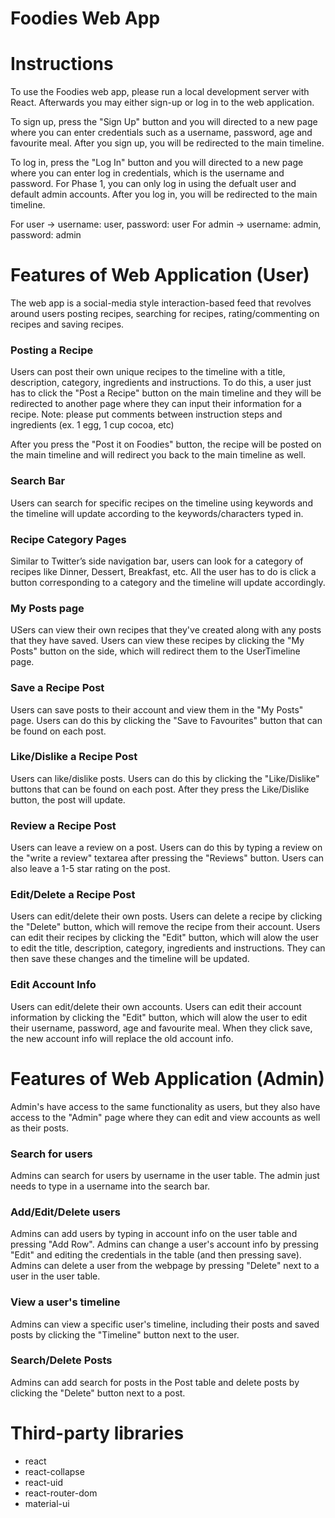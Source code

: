 # Foodies Web App
# Instructions

To use the Foodies web app, please run a local development server with React. Afterwards you may either sign-up or log in to the web application.

To sign up, press the "Sign Up" button and you will directed to a new page where you can enter credentials such as a username, password, age and favourite meal. After you sign up, you will be redirected to the main timeline.

To log in, press the "Log In" button and you will directed to a new page where you can enter log in credentials, which is the username and password. For Phase 1, you can only log in using the defualt user and default admin accounts. After you log in, you will be redirected to the main timeline.

For user -> username: user, password: user
For admin -> username: admin, password: admin

# Features of Web Application (User)
The web app is a social-media style interaction-based feed that revolves around users posting recipes, searching for recipes, rating/commenting on recipes and saving recipes.

### Posting a Recipe
Users can post their own unique recipes to the timeline with a title, description, category, ingredients and instructions. To do this, a user just has to click the "Post a Recipe" button on the main timeline and they will be redirected to another page where they can input their information for a recipe. Note: please put comments between instruction steps and ingredients (ex. 1 egg, 1 cup cocoa, etc)

After you press the "Post it on Foodies" button, the recipe will be posted on the main timeline and will redirect you back to the main timeline as well.

### Search Bar
Users can search for specific recipes on the timeline using keywords and the timeline will update according to the keywords/characters typed in. 

### Recipe Category Pages
Similar to Twitter’s side navigation bar, users can look for a category of recipes like Dinner, Dessert, Breakfast, etc. All the user has to do is click a button corresponding to a category and the timeline will update accordingly. 

### My Posts page
USers can view their own recipes that they've created along with any posts that they have saved. Users can view these recipes by clicking the "My Posts" button on the side, which will redirect them to the UserTimeline page. 

### Save a Recipe Post
Users can save posts to their account and view them in the "My Posts" page. Users can do this by clicking the "Save to Favourites" button that can be found on each post.

### Like/Dislike a Recipe Post
Users can like/dislike posts. Users can do this by clicking the "Like/Dislike" buttons that can be found on each post. After they press the Like/Dislike button, the post will update.

### Review a Recipe Post
Users can leave a review on a post. Users can do this by typing a review on the "write a review" textarea after pressing the "Reviews" button. Users can also leave a 1-5 star rating on the post.

### Edit/Delete a Recipe Post
Users can edit/delete their own posts. Users can delete a recipe by clicking the "Delete" button, which will remove the recipe from their account. Users can edit their recipes by clicking the "Edit" button, which will alow the user to edit the title, description, category, ingredients and instructions. They can then save these changes and the timeline will be updated. 

### Edit Account Info
Users can edit/delete their own accounts. Users can edit their account information by clicking the "Edit" button, which will alow the user to edit their username, password, age and favourite meal. When they click save, the new account info will replace the old account info.

# Features of Web Application (Admin)
Admin's have access to the same functionality as users, but they also have access to the "Admin" page where they can edit and view accounts as well as their posts.

### Search for users
Admins can search for users by username in the user table. The admin just needs to type in a username into the search bar.

### Add/Edit/Delete users
Admins can add users by typing in account info on the user table and pressing "Add Row". Admins can change a user's account info by pressing "Edit" and editing the credentials in the table (and then pressing save). Admins can delete a user from the webpage by pressing "Delete" next to a user in the user table. 

### View a user's timeline
Admins can view a specific user's timeline, including their posts and saved posts by clicking the "Timeline" button next to the user. 

### Search/Delete Posts
Admins can add search for posts in the Post table and delete posts by clicking the "Delete" button next to a post.

# Third-party libraries
- react
- react-collapse
- react-uid
- react-router-dom
- material-ui
